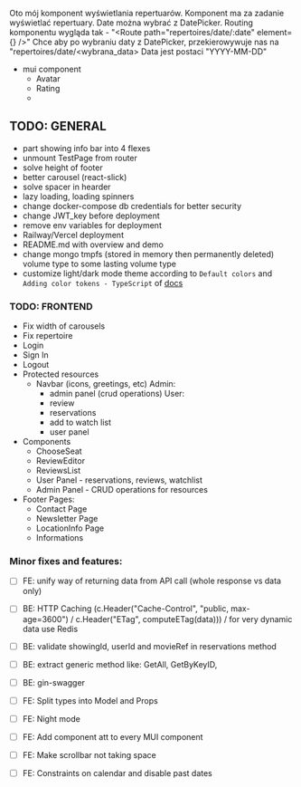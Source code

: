 Oto mój komponent wyświetlania repertuarów. Komponent ma za zadanie wyświetlać repertuary. Date można wybrać z DatePicker. Routing komponentu wygląda tak - "<Route path="repertoires/date/:date" element={<RepertoirePage />} />"
Chce aby po wybraniu daty z DatePicker, przekierowywuje nas na "repertoires/date/<wybrana_data>
Data jest postaci  "YYYY-MM-DD"

- mui component
	- Avatar
	- Rating
	- 

## TODO: GENERAL 
- part showing info bar into 4 flexes 
- unmount TestPage from router
- solve height of footer
- better carousel (react-slick)
- solve spacer in hearder
- lazy loading, loading spinners
- change docker-compose db credentials for better security
- change JWT_key before deployment
- remove env variables for deployment
- Railway/Vercel deployment
- README.md with overview and demo
- change mongo tmpfs (stored in memory then permanently deleted) volume type to some lasting volume type
- customize light/dark mode theme according to `Default colors` and `Adding color tokens - TypeScript` of [docs](https://mui.com/material-ui/customization/palette/)

### TODO: FRONTEND
- Fix width of carousels
- Fix repertoire
- Login
- Sign In
- Logout
- Protected resources
	- Navbar (icons, greetings, etc)
	Admin:
		- admin panel (crud operations)
	User:
		- review
		- reservations
		- add to watch list
		- user panel
- Components
	- ChooseSeat
	- ReviewEditor
	- ReviewsList
	- User Panel - reservations, reviews, watchlist
	- Admin Panel - CRUD operations for resources
- Footer Pages:
	- Contact Page
	- Newsletter Page
	- LocationInfo Page
	- Informations
    

### Minor fixes and features:
- [ ] FE: unify way of returning data from API call (whole response vs data only)
- [ ] BE: HTTP Caching (c.Header("Cache-Control", "public, max-age=3600") / c.Header("ETag", computeETag(data))) / for very dynamic data use Redis
- [ ] BE: validate showingId, userId and movieRef in reservations method
- [ ] BE: extract generic method like: GetAll, GetByKeyID,
- [ ] BE: gin-swagger
- [ ] FE: Split types into Model and Props
- [ ] FE: Night mode
- [ ] FE: Add component att to every MUI component
- [ ] FE: Make scrollbar not taking space
- [ ] FE: Constraints on calendar and disable past dates




